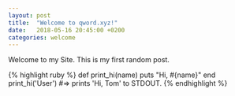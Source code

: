 ```yaml
---
layout: post
title:  "Welcome to qword.xyz!"
date:   2018-05-16 20:45:00 +0200
categories: welcome
---
```

Welcome to my Site.
This is my first random post.


{% highlight ruby %}
def print_hi(name)
  puts "Hi, #{name}"
end
print_hi('User')
#=> prints 'Hi, Tom' to STDOUT.
{% endhighlight %}

